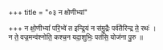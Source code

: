 +++
title = "०३ न क्षोणीभ्यां"

+++
न क्षो॒णीभ्यां॑ परि॒भ्वे॑ त इन्द्रि॒यं न स॑मु॒द्रैः पर्व॑तैरिन्द्र ते॒ रथः॑ ।  
न ते॒ वज्र॒मन्व॑श्नोति॒ कश्च॒न यदा॒शुभिः॒ पत॑सि॒ योज॑ना पु॒रु ॥